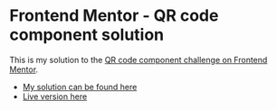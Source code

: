 # Frontend Mentor - QR code component solution

This is my solution to the [QR code component challenge on Frontend Mentor](https://www.frontendmentor.io/challenges/qr-code-component-iux_sIO_H).

- [My solution can be found here](https://www.frontendmentor.io/solutions/qr-code-component-using-grid-85lOveRdAi)
- [Live version here](https://kaleidoscopic-kulfi-fbe883.netlify.app/)
